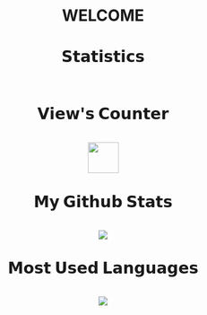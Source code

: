 <h1 align="center"> WELCOME </h1>
<h1 align="center">
    𝗦𝘁𝗮𝘁𝗶𝘀𝘁𝗶𝗰𝘀 <br><br><br>
    𝗩𝗶𝗲𝘄'𝘀 𝗖𝗼𝘂𝗻𝘁𝗲𝗿 <br><br>
    <img src="https://profile-counter.glitch.me/deoffuscated/count.svg" height="55"><br><br>
    𝗠𝘆 𝗚𝗶𝘁𝗵𝘂𝗯 𝗦𝘁𝗮𝘁𝘀<br><br>
    <img src="https://github-readme-stats.vercel.app/api?username=deoffuscated&theme=chartreuse-dark&hide_border=true&show_icons=true"><br><br>
    𝗠𝗼𝘀𝘁 𝗨𝘀𝗲𝗱 𝗟𝗮𝗻𝗴𝘂𝗮𝗴𝗲𝘀<br><br>
    <img src= "https://github-readme-stats.vercel.app/api/top-langs/?username=deoffuscated&layout=compact&theme=chartreuse-dark&hide_border=true&hide_title=true"><br><br>
</h1>
